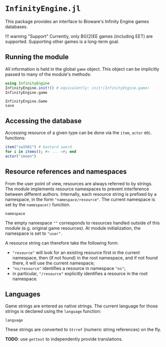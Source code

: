 # `InfinityEngine.jl`

This package provides an interface to Bioware's Infinity Engine games
databases.

!!! warning "Support"
    Currently, only BG(2)EE games (including EET) are supported.
    Supporting other games is a long-term goal.

## Running the module

All information is held in the global `game` object.
This object can be implicitly passed to many of the module's methods:
```julia
using InfinityEngine
InfinityEngine.init!() # equivalently: init!(InfinityEngine.game)
InfinityEngine.game
```
```@docs
InfinityEngine.Game
save
```

## Accessing the database

Accessing resource of a given type can be done via the `item`, `actor`
etc. functions:
```julia
item("sw1h01") # bastard sword
for i in items(); #= ... =#; end
actor("imoen")
```

## Resource references and namespaces

From the user point of view, resources are always referred to by strings.
The module implements resource namespaces to prevent interference
between different authors.
Internally, each resource string is prefixed by a namespace,
in the form `"namespace/resource"`.
The current namespace is set by the `namespace()` function.
```@docs
namespace
```
The empty namespace `""` corresponds to resources handled
outside of this module (e.g. original game resources).
At module initialization, the namespace is set to `"user"`.

A resource string can therefore take the following form:
 - `"resource"` will look for an existing resource first in the current
   namespace, then (if not found) in the root namespace, and if not found
   there, it will use the current namespace;
 - `"ns/resource"` identifies a resource in namespace `"ns"`;
 - in particular, `"/resource"` explicitly identifies a resource in the
   root namespace.

## Languages

Game strings are entered as native strings.
The current language for those strings is declared
using the `language` function:
```@docs
language
```
These strings are converted to `Strref` (numeric string references)
on the fly.

**TODO**: use `gettext` to independently provide translations.
